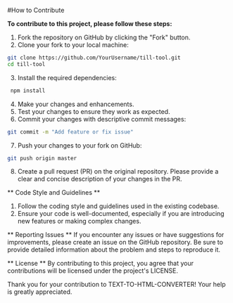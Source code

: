 #How to Contribute

**To contribute to this project, please follow these steps:**

1. Fork the repository on GitHub by clicking the "Fork" button.
2. Clone your fork to your local machine:
```bash 
git clone https://github.com/YourUsername/till-tool.git 
cd till-tool 
```
3. Install the required dependencies:
```bash
 npm install 
 ```

4. Make your changes and enhancements.
5. Test your changes to ensure they work as expected.
6. Commit your changes with descriptive commit messages:
```bash
git commit -m "Add feature or fix issue" 
```

7. Push your changes to your fork on GitHub:
```bash 
git push origin master 
```
8. Create a pull request (PR) on the original repository. 
Please provide a clear and concise description of your changes in the PR.

** Code Style and Guidelines **
1. Follow the coding style and guidelines used in the existing codebase.
2. Ensure your code is well-documented, especially if you are introducing new features or making complex changes.

** Reporting Issues **
If you encounter any issues or have suggestions for improvements, please create an issue on the GitHub repository. Be sure to provide detailed information about the problem and steps to reproduce it.

** License **
By contributing to this project, you agree that your contributions will be licensed under the project's LICENSE.

Thank you for your contribution to TEXT-TO-HTML-CONVERTER! Your help is greatly appreciated.